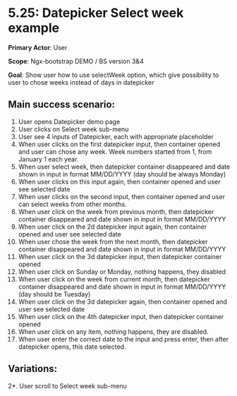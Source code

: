 5.25: Datepicker Select week example
====================================
**Primary Actor**: User

**Scope**: Ngx-bootstrap DEMO / BS version 3&4

**Goal**: Show user how to use selectWeek option, which give possibility to user to chose weeks instead of days in datepicker

Main success scenario:
----------------------
1. User opens Datepicker demo page
2. User clicks on Select week sub-menu
3. User see 4 inputs of Datepicker, each with appropriate placeholder
4. When user clicks on the first datepicker input, then container opened and user can chose any week. Week numbers started from 1, from January 1 each year.
5. When user select week, then datepicker container disappeared and date shown in input in format MM/DD/YYYY (day should be always Monday)
6. When user clicks on this input again, then container opened and user see selected date
7. When user clicks on the second input, then container opened and user can select weeks from other months.
8. When user click on the week from previous month, then datepicker container disappeared and date shown in input in format MM/DD/YYYY
9. When user click on the 2d datepicker input again, then container opened and user see selected date
10. When user chose the week from the next month, then datepicker container disappeared and date shown in input in format MM/DD/YYYY
11. When user click on the 3d datepicker input, then datepicker container opened
12. When user click on Sunday or Monday, nothing happens, they disabled
13. When user click on the week from current month, then datepicker container disappeared and date shown in input in format MM/DD/YYYY (day should be Tuesday)
14. When user click on the 3d datepicker again, then container opened and user see selected date
15. When user click on the 4th datepicker input, then datepicker container opened
16. When user click on any item, nothing happens, they are disabled.
17. When user enter the correct date to the input and press enter, then after datepicker opens, this date selected.

Variations:
-----------
2*. User scroll to Select week sub-menu
